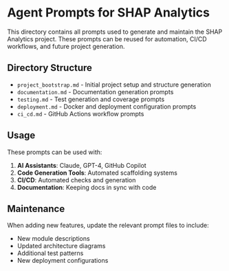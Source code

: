 # Agent Prompts for SHAP Analytics

This directory contains all prompts used to generate and maintain the SHAP Analytics project. These prompts can be reused for automation, CI/CD workflows, and future project generation.

## Directory Structure

- `project_bootstrap.md` - Initial project setup and structure generation
- `documentation.md` - Documentation generation prompts
- `testing.md` - Test generation and coverage prompts
- `deployment.md` - Docker and deployment configuration prompts
- `ci_cd.md` - GitHub Actions workflow prompts

## Usage

These prompts can be used with:

1. **AI Assistants**: Claude, GPT-4, GitHub Copilot
2. **Code Generation Tools**: Automated scaffolding systems
3. **CI/CD**: Automated checks and generation
4. **Documentation**: Keeping docs in sync with code

## Maintenance

When adding new features, update the relevant prompt files to include:
- New module descriptions
- Updated architecture diagrams
- Additional test patterns
- New deployment configurations
